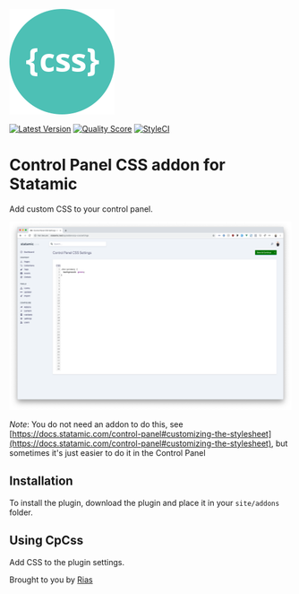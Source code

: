 ![Icon](icon.svg)

[![Latest Version](https://img.shields.io/github/release/rias500/statamic-cp-css.svg?style=flat-square)](https://github.com/rias500/statamic-cp-css/releases)
[![Quality Score](https://img.shields.io/scrutinizer/g/rias500/statamic-cp-css.svg?style=flat-square)](https://scrutinizer-ci.com/g/rias500/statamic-cp-css)
[![StyleCI](https://styleci.io/repos/181874114/shield)](https://styleci.io/repos/181874114)

# Control Panel CSS addon for Statamic

Add custom CSS to your control panel.

![Screenshot](./resources/assets/img/screenshot.png)

*Note*: You do not need an addon to do this, see [https://docs.statamic.com/control-panel#customizing-the-stylesheet](https://docs.statamic.com/control-panel#customizing-the-stylesheet), but sometimes it's just easier to do it in the Control Panel

## Installation

To install the plugin, download the plugin and place it in your `site/addons` folder.

## Using CpCss

Add CSS to the plugin settings.

Brought to you by [Rias](https://rias.be)
